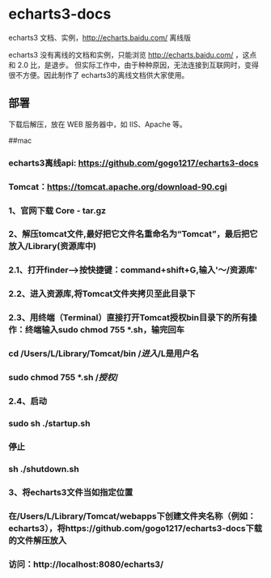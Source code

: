 # echarts3-docs
echarts3 文档、实例，http://echarts.baidu.com/ 离线版

echarts3 没有离线的文档和实例，只能浏览 http://echarts.baidu.com/ ，这点和 2.0 比，是退步。
但实际工作中，由于种种原因，无法连接到互联网时，变得很不方便。因此制作了 echarts3的离线文档供大家使用。

## 部署
下载后解压，放在 WEB 服务器中，如 IIS、Apache 等。

##mac
### echarts3离线api: https://github.com/gogo1217/echarts3-docs
### Tomcat：https://tomcat.apache.org/download-90.cgi
### 1、官网下载 Core - tar.gz
### 2、解压tomcat文件,最好把它文件名重命名为“Tomcat”，最后把它放入/Library(资源库中)
### 2.1、打开finder–>按快捷键：command+shift+G,输入'～/资源库'
### 2.2、进入资源库,将Tomcat文件夹拷贝至此目录下
### 2.3、用终端（Terminal）直接打开Tomcat授权bin目录下的所有操作：终端输入sudo chmod 755 *.sh，输完回车
### cd /Users/L/Library/Tomcat/bin /*进入*/L是用户名
### sudo chmod 755 *.sh /*授权*/
### 2.4、启动
### sudo sh ./startup.sh
### 停止
### sh ./shutdown.sh
### 3、将echarts3文件当如指定位置
### 在/Users/L/Library/Tomcat/webapps下创建文件夹名称（例如：echarts3），将https://github.com/gogo1217/echarts3-docs下载的文件解压放入
### 访问：http://localhost:8080/echarts3/
